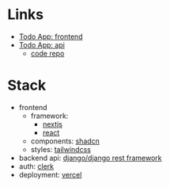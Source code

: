 # Links

- [Todo App: frontend](https://todo-demo-frontend.vercel.app/)
- [Todo App: api](https://ksdev.pythonanywhere.com/api/docs/)
  - [code repo](https://github.com/k-s-dev/todo-demo-backend)

# Stack

- frontend
  - framework:
    - [nextjs](https://nextjs.org/)
    - [react](https://react.dev/)
  - components: [shadcn](https://ui.shadcn.com/)
  - styles: [tailwindcss](https://tailwindcss.com/)
- backend api: [django/django rest framework](https://www.django-rest-framework.org/)
- auth: [clerk](https://clerk.com/)
- deployment: [vercel](https://vercel.com/home)

